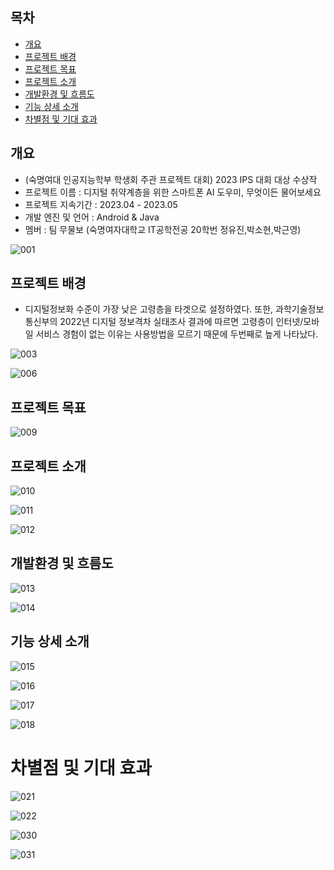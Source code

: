 ## 목차
- [개요](#개요)
- [프로젝트 배경](#프로젝트-배경)
- [프로젝트 목표](#프로젝트-목표)
- [프로젝트 소개](#프로젝트-소개)
- [개발환경 및 흐름도](#개발환경-및-흐름도)
- [기능 상세 소개](#기능-상세-소개)
- [차별점 및 기대 효과](#차별점-및-기대-효과)

## 개요
- (숙명여대 인공지능학부 학생회 주관 프로젝트 대회) 2023 IPS 대회 대상 수상작
- 프로젝트 이름 : 디지털 취약계층을 위한 스마트폰 AI 도우미, 무엇이든 물어보세요
- 프로젝트 지속기간 : 2023.04 - 2023.05
- 개발 엔진 및 언어 : Android & Java
- 멤버 : 팀 무물보 (숙명여자대학교 IT공학전공 20학번 정유진,박소현,박근영)
  
![001](https://github.com/Park-kxng/mumulbo2023/assets/114843604/44f7861a-0ee6-4591-9f94-d3b08598058e)


## 프로젝트 배경
- 디지털정보화 수준이 가장 낮은 고령층을 타겟으로 설정하였다. 또한, 과학기술정보통신부의 2022년 디지털 정보격차 실태조사 결과에 따르면 고령층이 인터넷/모바일 서비스 경험이 없는 이유는 사용방법을 모르기 때문에 두번째로 높게 나타났다.

![003](https://github.com/Park-kxng/mumulbo2023/assets/114843604/a6fa3ed7-89fb-4c32-a4f4-8c030d555967)

![006](https://github.com/Park-kxng/mumulbo2023/assets/114843604/d2be9f9f-73a0-4698-976c-236cb4fc33a2)


## 프로젝트 목표

![009](https://github.com/Park-kxng/mumulbo2023/assets/114843604/2969c8be-e2e1-4c1b-b583-2edcb7352b99)


## 프로젝트 소개

![010](https://github.com/Park-kxng/mumulbo2023/assets/114843604/063a833a-8a01-441a-a12b-750f4c34a645)

![011](https://github.com/Park-kxng/mumulbo2023/assets/114843604/a36358e1-c7ce-4ef1-8e00-5b66ec2f1051)

![012](https://github.com/Park-kxng/mumulbo2023/assets/114843604/da92ce58-888f-4678-b339-55063f33f6c7)


## 개발환경 및 흐름도

![013](https://github.com/Park-kxng/mumulbo2023/assets/114843604/2cf771a4-f5f8-4194-a96c-2618c4869cb2)

![014](https://github.com/Park-kxng/mumulbo2023/assets/114843604/e416f5d9-375f-4d2b-a52f-7506ae6b5ca2)


## 기능 상세 소개

![015](https://github.com/Park-kxng/mumulbo2023/assets/114843604/8f74ebf5-8e77-4581-8421-fb00656cdf1d)

![016](https://github.com/Park-kxng/mumulbo2023/assets/114843604/3c0d27b8-c092-4b45-9a43-a47514aedbe5)

![017](https://github.com/Park-kxng/mumulbo2023/assets/114843604/64cbd77f-6e97-484f-8528-ff536f5243a0)

![018](https://github.com/Park-kxng/mumulbo2023/assets/114843604/d562e25d-581d-45b9-9208-4c3aa9f54555)


# 차별점 및 기대 효과

![021](https://github.com/Park-kxng/mumulbo2023/assets/114843604/ee69ed0c-3f15-458f-be41-3bc5ccdeefde)

![022](https://github.com/Park-kxng/mumulbo2023/assets/114843604/79841532-c46a-4184-978a-747d43fca7a6)

![030](https://github.com/Park-kxng/mumulbo2023/assets/114843604/7d9c920c-187c-4f6d-a28f-4ec42558b726)

![031](https://github.com/Park-kxng/mumulbo2023/assets/114843604/2b457aab-8d30-4bf7-a8c9-12a810fcb0d7)

